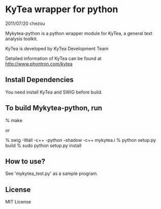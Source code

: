 KyTea wrapper for python
==========================
2011/07/20 chezou

Mykytea-python is a python wrapper module for KyTea, a general text analysis toolkit.

KyTea is developed by KyTea Development Team

Detailed information of KyTea can be found at
http://www.phontron.com/kytea

Install Dependencies
--------------------
You need install KyTea and SWIG before build.

To build Mykytea-python, run
--------------------

   % make

or

   % swig -Wall -c++ -python -shadow -c++ mykytea.i
   % python setup.py build
   % sudo python setup.py install

How to use?
--------------------

  See 'mykytea_test.py' as a sample program.

License
--------------------
MIT License